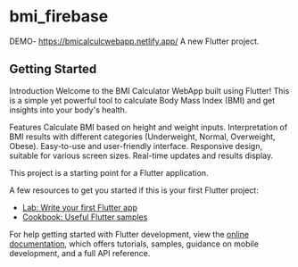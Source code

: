 # bmi_firebase
DEMO-  https://bmicalculcwebapp.netlify.app/
A new Flutter project.

## Getting Started
Introduction
Welcome to the BMI Calculator WebApp built using Flutter! This is a simple yet powerful tool to calculate Body Mass Index (BMI) and get insights into your body's health.

Features
Calculate BMI based on height and weight inputs.
Interpretation of BMI results with different categories (Underweight, Normal, Overweight, Obese).
Easy-to-use and user-friendly interface.
Responsive design, suitable for various screen sizes.
Real-time updates and results display.

This project is a starting point for a Flutter application.

A few resources to get you started if this is your first Flutter project:

- [Lab: Write your first Flutter app](https://docs.flutter.dev/get-started/codelab)
- [Cookbook: Useful Flutter samples](https://docs.flutter.dev/cookbook)

For help getting started with Flutter development, view the
[online documentation](https://docs.flutter.dev/), which offers tutorials,
samples, guidance on mobile development, and a full API reference.
